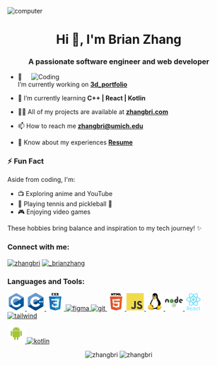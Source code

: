 ![computer](https://github.com/zhangbri/zhangbri/assets/115335041/123a9a90-8338-456f-9a8a-3d5f5af1a311)
<h1 align="center">Hi 👋, I'm Brian Zhang</h1>
<h3 align="center">A passionate software engineer and web developer</h3>
<img align="right" alt="Coding" width="450" src="https://media0.giphy.com/media/qgQUggAC3Pfv687qPC/giphy.gif?cid=6c09b952qyg87zoomlenasnxtly2ouwxig5wu949mrz598pp&ep=v1_gifs_search&rid=giphy.gif&ct=g">

- 🔭 I’m currently working on **[3d_portfolio](https://zhangbri.com/)**

- 🌱 I’m currently learning **C++ | React | Kotlin**

- 👨‍💻 All of my projects are available at **[zhangbri.com](https://zhangbri.com/)**

- 📫 How to reach me **zhangbri@umich.edu**

- 📄 Know about my experiences **[Resume](https://docs.google.com/document/d/1hbbZx_GAMLbZRsErt8DB5GiRBuA2U8lUl4x6pccvZNQ/edit?usp=sharing)**

<h3>⚡ Fun Fact</h3>
<p>
  Aside from coding, I'm:
  <ul>
    <li>📺 Exploring anime and YouTube</li>
    <li>🎾 Playing tennis and pickleball 🏓</li>
    <li>🎮 Enjoying video games</strong></li>
  </ul>
  These hobbies bring balance and inspiration to my tech journey! ✨
</p>

<h3 align="left">Connect with me:</h3>
<p align="left">
<a href="https://linkedin.com/in/zhangbri" target="blank"><img align="center" src="https://raw.githubusercontent.com/rahuldkjain/github-profile-readme-generator/master/src/images/icons/Social/linked-in-alt.svg" alt="zhangbri" height="30" width="40" /></a>
<a href="https://instagram.com/_brianzhang" target="blank"><img align="center" src="https://raw.githubusercontent.com/rahuldkjain/github-profile-readme-generator/master/src/images/icons/Social/instagram.svg" alt="_brianzhang" height="30" width="40" /></a>
</p>

<h3 align="left">Languages and Tools:</h3>
<p align="left"> <a href="https://www.cprogramming.com/" target="_blank" rel="noreferrer"> <img src="https://raw.githubusercontent.com/devicons/devicon/master/icons/c/c-original.svg" alt="c" width="40" height="40"/> </a> <a href="https://www.w3schools.com/cpp/" target="_blank" rel="noreferrer"> <img src="https://raw.githubusercontent.com/devicons/devicon/master/icons/cplusplus/cplusplus-original.svg" alt="cplusplus" width="40" height="40"/> </a> <a href="https://www.w3schools.com/css/" target="_blank" rel="noreferrer"> <img src="https://raw.githubusercontent.com/devicons/devicon/master/icons/css3/css3-original-wordmark.svg" alt="css3" width="40" height="40"/> </a> <a href="https://www.figma.com/" target="_blank" rel="noreferrer"> <img src="https://www.vectorlogo.zone/logos/figma/figma-icon.svg" alt="figma" width="40" height="40"/> </a> <a href="https://git-scm.com/" target="_blank" rel="noreferrer"> <img src="https://www.vectorlogo.zone/logos/git-scm/git-scm-icon.svg" alt="git" width="40" height="40"/> </a> <a href="https://www.w3.org/html/" target="_blank" rel="noreferrer"> <img src="https://raw.githubusercontent.com/devicons/devicon/master/icons/html5/html5-original-wordmark.svg" alt="html5" width="40" height="40"/> </a> <a href="https://developer.mozilla.org/en-US/docs/Web/JavaScript" target="_blank" rel="noreferrer"> <img src="https://raw.githubusercontent.com/devicons/devicon/master/icons/javascript/javascript-original.svg" alt="javascript" width="40" height="40"/> </a> <a href="https://www.linux.org/" target="_blank" rel="noreferrer"> <img src="https://raw.githubusercontent.com/devicons/devicon/master/icons/linux/linux-original.svg" alt="linux" width="40" height="40"/> </a> <a href="https://nodejs.org" target="_blank" rel="noreferrer"> <img src="https://raw.githubusercontent.com/devicons/devicon/master/icons/nodejs/nodejs-original-wordmark.svg" alt="nodejs" width="40" height="40"/> </a> <a href="https://reactjs.org/" target="_blank" rel="noreferrer"> <img src="https://raw.githubusercontent.com/devicons/devicon/master/icons/react/react-original-wordmark.svg" alt="react" width="40" height="40"/> </a> <a href="https://tailwindcss.com/" target="_blank" rel="noreferrer"> <img src="https://www.vectorlogo.zone/logos/tailwindcss/tailwindcss-icon.svg" alt="tailwind" width="40" height="40"/> </a> </p> <a href="https://developer.android.com" target="_blank" rel="noreferrer"> <img src="https://raw.githubusercontent.com/devicons/devicon/master/icons/android/android-original-wordmark.svg" alt="android" width="40" height="40"/> </a> <a href="https://kotlinlang.org" target="_blank" rel="noreferrer"> <img src="https://www.vectorlogo.zone/logos/kotlinlang/kotlinlang-icon.svg" alt="kotlin" width="40" height="40"/> </a> </p>

<p align="center">
  <img src="https://github-readme-stats.vercel.app/api/top-langs?username=zhangbri&show_icons=true&locale=en&layout=compact" alt="zhangbri" width="400" height="200"/> <img src="https://github-readme-streak-stats.herokuapp.com/?user=zhangbri&" alt="zhangbri" width="450" height="200"/>
</p>
